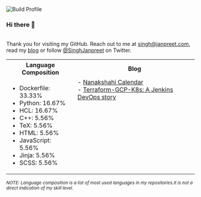 ![Build Profile](https://github.com/janpreet/janpreet/workflows/Build%20README/badge.svg) <br /><h3>Hi there 👋 </h3> <br />Thank you for visiting my GitHub. Reach out to me at [singh@janpreet.com](mailto:singh@janpreet.com), read my [blog](https://janpreet.com) or follow [@SinghJanpreet](https://twitter.com/singhjanpreet) on Twitter. <br /><table style='float:right' markdown='1'><tr><th>Language Composition</th><th>Blog</th></tr><tr><td style='vertical-align:top' markdown='1'> 
- Dockerfile: 33.33% <br />
- Python: 16.67% <br />
- HCL: 16.67% <br />
- C++: 5.56% <br />
- TeX: 5.56% <br />
- HTML: 5.56% <br />
- JavaScript: 5.56% <br />
- Jinja: 5.56% <br />
- SCSS: 5.56% <br />
</td><td style='vertical-align:top' markdown='1'>
- <a href="https://janpreet.com/tech/2023/03/15/nanakshahi-calendar/" target="_blank">Nanakshahi Calendar</a><br />
- <a href="https://janpreet.com/tech/2020/12/08/terraform-gcp-k8s/" target="_blank">Terraform-GCP-K8s: A Jenkins DevOps story</a><br />
</td></tr></table><small><i>NOTE: Language composition is a list of most used languages in my repositories.It is not a direct indication of my skill level.</i></small>